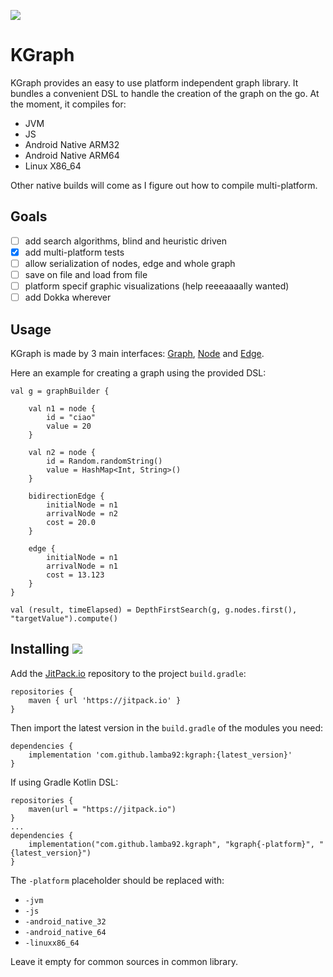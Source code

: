 [![](https://jitpack.io/v/lamba92/kgraph.svg)](https://jitpack.io/#lamba92/kgraph)

# KGraph

KGraph provides an easy to use platform independent graph library. It bundles a convenient DSL to handle the creation of the graph on the go. 
At the moment, it compiles for:

 - JVM
 - JS
 - Android Native ARM32
 - Android Native ARM64
 - Linux X86_64
 
 Other native builds will come as I figure out how to compile multi-platform.

## Goals

- [ ] add search algorithms, blind and heuristic driven
- [x] add multi-platform tests
- [ ] allow serialization of nodes, edge and whole graph
- [ ] save on file and load from file
- [ ] platform specif graphic visualizations (help reeeaaaally wanted)
- [ ] add Dokka wherever

## Usage

KGraph is made by 3 main interfaces: [Graph](https://github.com/lamba92/KGraph/blob/master/src/commonMain/kotlin/it/lamba/kgraph/data/Graph.kt), [Node](https://github.com/lamba92/KGraph/blob/master/src/commonMain/kotlin/it/lamba/kgraph/data/Node.kt) and [Edge](https://github.com/lamba92/KGraph/blob/master/src/commonMain/kotlin/it/lamba/kgraph/data/Edge.kt).

Here an example for creating a graph using the provided DSL:

```
val g = graphBuilder {

    val n1 = node {
        id = "ciao"
        value = 20
    }

    val n2 = node {
        id = Random.randomString()
        value = HashMap<Int, String>()
    }

    bidirectionEdge {
        initialNode = n1
        arrivalNode = n2
        cost = 20.0
    }

    edge {
        initialNode = n1
        arrivalNode = n1
        cost = 13.123
    }
}

val (result, timeElapsed) = DepthFirstSearch(g, g.nodes.first(), "targetValue").compute()

```

## Installing [![](https://jitpack.io/v/lamba92/kgraph.svg)](https://jitpack.io/#lamba92/kgraph)

Add the [JitPack.io](http://jitpack.io) repository to the project `build.gradle`:
```
repositories {
    maven { url 'https://jitpack.io' }
}
```

Then import the latest version in the `build.gradle` of the modules you need:

```
dependencies {
    implementation 'com.github.lamba92:kgraph:{latest_version}'
}
```

If using Gradle Kotlin DSL:
```
repositories {
    maven(url = "https://jitpack.io")
}
...
dependencies {
    implementation("com.github.lamba92.kgraph", "kgraph{-platform}", "{latest_version}")
}
```

The `-platform` placeholder should be replaced with:
 - `-jvm`
 - `-js`
 - `-android_native_32`
 - `-android_native_64`
 - `-linuxx86_64`
 
Leave it empty for common sources in common library.
